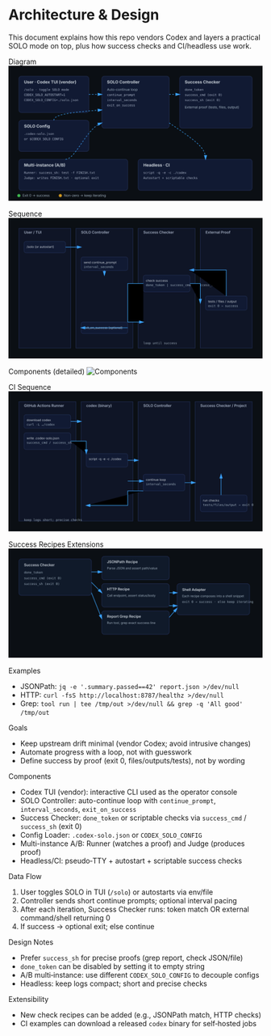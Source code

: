 Architecture & Design
======================

This document explains how this repo vendors Codex and layers a practical SOLO mode on top, plus how success checks and CI/headless use work.

Diagram
![Architecture](../../assets/architecture.svg)

Sequence
![Sequence](../../assets/architecture-seq.svg)

Components (detailed)
![Components](../../assets/architecture-components.svg)

CI Sequence
![CI Sequence](../../assets/architecture-ci-seq.svg)

Success Recipes Extensions
![Recipes](../../assets/architecture-recipes.svg)

Examples
- JSONPath: `jq -e '.summary.passed==42' report.json >/dev/null`
- HTTP: `curl -fsS http://localhost:8787/healthz >/dev/null`
- Grep: `tool run | tee /tmp/out >/dev/null && grep -q 'All good' /tmp/out`

Goals
- Keep upstream drift minimal (vendor Codex; avoid intrusive changes)
- Automate progress with a loop, not with guesswork
- Define success by proof (exit 0, files/outputs/tests), not by wording

Components
- Codex TUI (vendor): interactive CLI used as the operator console
- SOLO Controller: auto-continue loop with `continue_prompt`, `interval_seconds`, `exit_on_success`
- Success Checker: `done_token` or scriptable checks via `success_cmd` / `success_sh` (exit 0)
- Config Loader: `.codex-solo.json` or `CODEX_SOLO_CONFIG`
- Multi-instance A/B: Runner (watches a proof) and Judge (produces proof)
- Headless/CI: pseudo‑TTY + autostart + scriptable success checks

Data Flow
1) User toggles SOLO in TUI (`/solo`) or autostarts via env/file
2) Controller sends short continue prompts; optional interval pacing
3) After each iteration, Success Checker runs: token match OR external command/shell returning 0
4) If success → optional exit; else continue

Design Notes
- Prefer `success_sh` for precise proofs (grep report, check JSON/file)
- `done_token` can be disabled by setting it to empty string
- A/B multi‑instance: use different `CODEX_SOLO_CONFIG` to decouple configs
- Headless: keep logs compact; short and precise checks

Extensibility
- New check recipes can be added (e.g., JSONPath match, HTTP checks)
- CI examples can download a released `codex` binary for self‑hosted jobs
